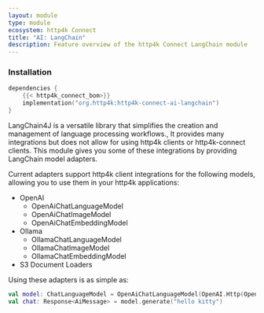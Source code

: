 ```yaml
---
layout: module
type: module
ecosystem: http4k Connect
title: "AI: LangChain"
description: Feature overview of the http4k Connect LangChain module
---
```


### Installation

```kotlin
dependencies {
    {{< http4k_connect_bom>}}
    implementation("org.http4k:http4k-connect-ai-langchain")
}
```


LangChain4J is a versatile library that simplifies the creation and management of language processing workflows., It provides many integrations but does not allow for using http4k clients or http4k-connect clients. This module gives you some of these integrations by providing LangChain model adapters.

Current adapters support http4k client integrations for the following models, allowing you to use them in your http4k applications:

- OpenAI
  - OpenAiChatLanguageModel
  - OpenAiChatImageModel
  - OpenAiChatEmbeddingModel
- Ollama
  - OllamaChatLanguageModel
  - OllamaChatImageModel
  - OllamaChatEmbeddingModel
- S3 Document Loaders

Using these adapters is as simple as:

```kotlin
val model: ChatLanguageModel = OpenAiChatLanguageModel(OpenAI.Http(OpenAIToken.of("hello"), FakeOpenAI()))
val chat: Response<AiMessage> = model.generate("hello kitty")
```

